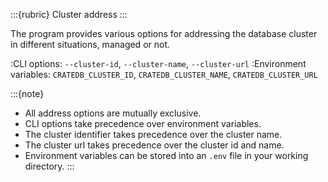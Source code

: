 :::{rubric} Cluster address
:::

The program provides various options for addressing the database cluster
in different situations, managed or not.

:CLI options:
  `--cluster-id`, `--cluster-name`, `--cluster-url`
:Environment variables:
  `CRATEDB_CLUSTER_ID`, `CRATEDB_CLUSTER_NAME`, `CRATEDB_CLUSTER_URL`

:::{note}
- All address options are mutually exclusive.
- CLI options take precedence over environment variables.
- The cluster identifier takes precedence over the cluster name.
- The cluster url takes precedence over the cluster id and name.
- Environment variables can be stored into an `.env` file in your working directory.
:::
